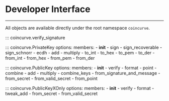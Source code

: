 # Developer Interface

-----

All objects are available directly under the root namespace `coincurve`.

::: coincurve.verify_signature

::: coincurve.PrivateKey
    options:
      members:
      - __init__
      - sign
      - sign_recoverable
      - sign_schnorr
      - ecdh
      - add
      - multiply
      - to_int
      - to_hex
      - to_pem
      - to_der
      - from_int
      - from_hex
      - from_pem
      - from_der

::: coincurve.PublicKey
    options:
      members:
      - __init__
      - verify
      - format
      - point
      - combine
      - add
      - multiply
      - combine_keys
      - from_signature_and_message
      - from_secret
      - from_valid_secret
      - from_point

::: coincurve.PublicKeyXOnly
    options:
      members:
      - __init__
      - verify
      - format
      - tweak_add
      - from_secret
      - from_valid_secret
